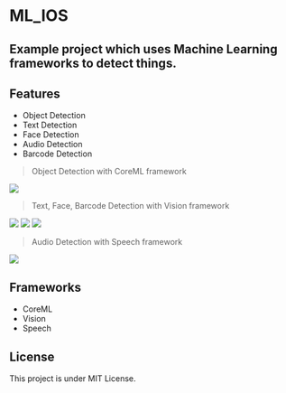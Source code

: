# ML_IOS
## Example project which uses Machine Learning frameworks to detect things.

## Features
- Object Detection
- Text Detection
- Face Detection
- Audio Detection
- Barcode Detection

> Object Detection with CoreML framework

<img src="https://user-images.githubusercontent.com/66485679/145372205-64f1da03-5cdd-402d-8a5b-86ee3b5f6f53.png"> 

> Text, Face, Barcode Detection with Vision framework
 
<img src="https://user-images.githubusercontent.com/66485679/145372273-70442723-e6a9-495a-a88b-be4ffafd2045.png">   <img src="https://user-images.githubusercontent.com/66485679/145372019-6ff0a4d1-e76f-4d93-b937-e38bc9bf1ae0.png" >   <img src="https://user-images.githubusercontent.com/66485679/145372457-38c63c54-d290-4401-b8ae-35e5d1604dd7.png" >   

> Audio Detection with Speech framework

<img src="https://user-images.githubusercontent.com/66485679/145372353-f5b36b31-bff6-4df2-aab6-5c8a68ebc7a8.png" >


## Frameworks

- CoreML
- Vision
- Speech

## License
This project is under MIT License.
